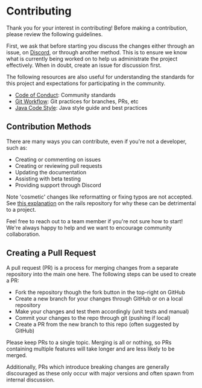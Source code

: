 # Contributing

Thank you for your interest in contributing! Before making a contribution,
please review the following guidelines.

First, we ask that before starting you discuss the changes either through an
issue, on [Discord](https://discord.gg/jZpxUrD), or through another method. This
is to ensure we know what is currently being worked on to help us administrate
the project effectively. When in doubt, create an issue for discussion first.

The following resources are also useful for understanding the standards for this
project and expectations for participating in the community.

 - [Code of Conduct](CODE_OF_CONDUCT.md): Community standards
 - [Git Workflow](https://github.com/flash-labs/flash-labs.github.io/blob/master/docs/Git-Workflow.md):
   Git practices for branches, PRs, etc
 - [Java Code Style](https://github.com/flash-labs/flash-labs.github.io/blob/master/docs/code-style/Java.md):
   Java style guide and best practices

## Contribution Methods

There are many ways you can contribute, even if you're not a developer, such as:

 - Creating or commenting on issues
 - Creating or reviewing pull requests
 - Updating the documentation
 - Assisting with beta testing
 - Providing support through Discord

Note 'cosmetic' changes like reformatting or fixing typos are not accepted. See
[this explanation](https://github.com/rails/rails/pull/13771#issuecomment-32746700)
on the rails repository for why these can be detrimental to a project.

Feel free to reach out to a team member if you're not sure how to start! We're
always happy to help and we want to encourage community collaboration.

## Creating a Pull Request

A pull request (PR) is a process for merging changes from a separate repository
into the main one here. The following steps can be used to create a PR:

 - Fork the repository though the fork button in the top-right on GitHub
 - Create a new branch for your changes through GitHub or on a local repository
 - Make your changes and test them accordingly (unit tests and manual)
 - Commit your changes to the repo through git (pushing if local)
 - Create a PR from the new branch to this repo (often suggested by GitHub)

Please keep PRs to a single topic. Merging is all or nothing, so PRs containing
multiple features will take longer and are less likely to be merged.

Additionally, PRs which introduce breaking changes are generally discouraged as
these only occur with major versions and often spawn from internal discussion.
